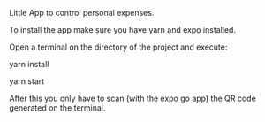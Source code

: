 Little App to control personal expenses.

To install the app make sure you have yarn and expo installed.

Open a terminal on the directory of the project and execute:

yarn install

yarn start

After this you only have to scan (with the expo go app) the QR code generated on the terminal.
